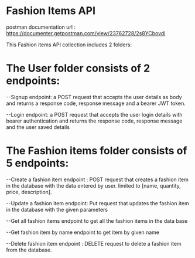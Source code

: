 # Fashion Items API
postman documentation url : https://documenter.getpostman.com/view/23762728/2s8YCbovdi

This Fashion items API collection includes 2 folders:

# The User folder consists of 2 endpoints:

--Signup endpoint: a POST request that accepts the user details as body and returns a response code, response message and a bearer JWT token.

--Login endpoint: a POST request that accepts the user login details with bearer authentication and returns the response code, response message and the user saved details

# The Fashion items folder consists of 5 endpoints:

--Create a fashion item endpoint : POST request that creates a fashion item in the database with the data entered by user. limited to [name, quantity, price, description].

--Update a fashion item endpoint: Put request that updates the fashion item in the database with the given parameters

--Get all fashion items endpoint to get all the fashion items in the data base

--Get fashion item by name endpoint to get item by given name

--Delete fashion item endpoint : DELETE request to delete a fashion item from the database.
